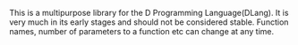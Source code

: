 This is a multipurpose library for the D Programming Language(DLang). It is very much in its early stages and should not be considered stable. Function names, number of parameters to a function etc can change at any time.
